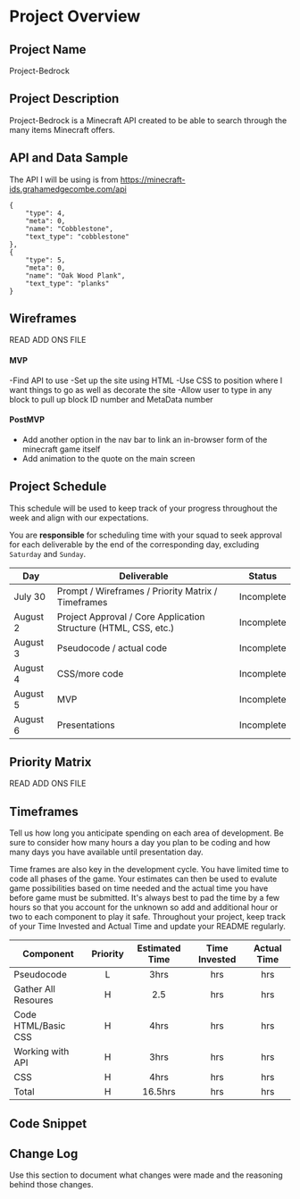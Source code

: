 

# Project Overview

## Project Name

Project-Bedrock

## Project Description

Project-Bedrock is a Minecraft API created to be able to search through the many items Minecraft offers.

## API and Data Sample

The API I will be using is from https://minecraft-ids.grahamedgecombe.com/api

    {
        "type": 4,
        "meta": 0,
        "name": "Cobblestone",
        "text_type": "cobblestone"
    },
    {
        "type": 5,
        "meta": 0,
        "name": "Oak Wood Plank",
        "text_type": "planks"
    }

## Wireframes

READ ADD ONS FILE

#### MVP 

-Find API to use 
-Set up the site using HTML
-Use CSS to position where I want things to go as well as decorate the site
-Allow user to type in any block to pull up block ID number and MetaData number

#### PostMVP  

- Add another option in the nav bar to link an in-browser form of the minecraft game itself
- Add animation to the quote on the main screen

## Project Schedule

This schedule will be used to keep track of your progress throughout the week and align with our expectations.  

You are **responsible** for scheduling time with your squad to seek approval for each deliverable by the end of the corresponding day, excluding `Saturday` and `Sunday`.

|  Day | Deliverable | Status
|---|---| ---|
|July 30| Prompt / Wireframes / Priority Matrix / Timeframes | Incomplete
|August 2| Project Approval / Core Application Structure (HTML, CSS, etc.) | Incomplete
|August 3| Pseudocode / actual code | Incomplete
|August 4| CSS/more code  | Incomplete
|August 5| MVP | Incomplete
|August 6| Presentations | Incomplete

## Priority Matrix

READ ADD ONS FILE

## Timeframes

Tell us how long you anticipate spending on each area of development. Be sure to consider how many hours a day you plan to be coding and how many days you have available until presentation day.

Time frames are also key in the development cycle.  You have limited time to code all phases of the game.  Your estimates can then be used to evalute game possibilities based on time needed and the actual time you have before game must be submitted. It's always best to pad the time by a few hours so that you account for the unknown so add and additional hour or two to each component to play it safe. Throughout your project, keep track of your Time Invested and Actual Time and update your README regularly.

| Component | Priority | Estimated Time | Time Invested | Actual Time |
| --- | :---: |  :---: | :---: | :---: |
| Pseudocode | L | 3hrs | hrs | hrs |
| Gather All Resoures | H | 2.5 | hrs | hrs |
| Code HTML/Basic CSS | H | 4hrs| hrs | hrs |
| Working with API | H | 3hrs| hrs | hrs |
| CSS | H | 4hrs | hrs | hrs |
| Total | H | 16.5hrs| hrs | hrs |

## Code Snippet

## Change Log
 Use this section to document what changes were made and the reasoning behind those changes.
